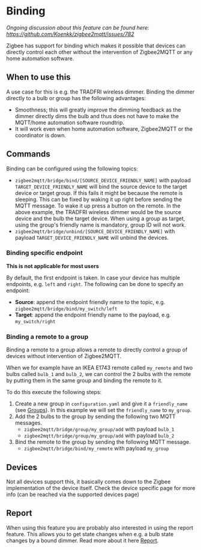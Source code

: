 ---
---
# Binding
*Ongoing discussion about this feature can be found here: <https://github.com/Koenkk/zigbee2mqtt/issues/782>*

Zigbee has support for binding which makes it possible that devices can directly control each other without the intervention of Zigbee2MQTT or any home automation software.

## When to use this
A use case for this is e.g. the TRADFRI wireless dimmer. Binding the dimmer directly to a bulb or group has the following advantages:
- Smoothness; this will greatly improve the dimming feedback as the dimmer directly dims the bulb and thus does not have to make the MQTT/home automation software roundtrip.
- It will work even when home automation software, Zigbee2MQTT or the coordinator is down.

## Commands
Binding can be configured using the following topics:

- `zigbee2mqtt/bridge/bind/[SOURCE_DEVICE_FRIENDLY_NAME]` with payload `TARGET_DEVICE_FRIENDLY_NAME` will bind the source device to the target device or target group. If this fails it might be because the remote is sleeping. This can be fixed by waking it up right before sending the MQTT message. To wake it up press a button on the remote. In the above example, the TRADFRI wireless dimmer would be the source device and the bulb the target device. When using a group as target, using the group's friendly name is mandatory, group ID will not work.
- `zigbee2mqtt/bridge/unbind/[SOURCE_DEVICE_FRIENDLY_NAME]` with payload `TARGET_DEVICE_FRIENDLY_NAME` will unbind the devices.

### Binding specific endpoint
**This is not applicable for most users**

By default, the first endpoint is taken. In case your device has multiple endpoints, e.g. `left` and `right`. The following can be done to specify an endpoint:
- **Source**: append the endpoint friendly name to the topic, e.g. `zigbee2mqtt/bridge/bind/my_switch/left`
- **Target**: append the endpoint friendly name to the payload, e.g. `my_switch/right`

### Binding a remote to a group
Binding a remote to a group allows a remote to directly control a group of devices without intervention of Zigbee2MQTT.

When we for example have an IKEA E1743 remote called `my_remote` and two bulbs called `bulb_1` and `bulb_2`, we can control the 2 bulbs with the remote by putting them in the same group and binding the remote to it.

To do this execute the following steps:
1. Create a new group in `configuration.yaml` and give it a `friendly_name` (see [Groups](./groups)). In this example we will set the `friendly_name` to `my_group`.
2. Add the 2 bulbs to the group by sending the following two MQTT messages.
    - `zigbee2mqtt/bridge/group/my_group/add` with payload `bulb_1`
    - `zigbee2mqtt/bridge/group/my_group/add` with payload `bulb_2`
3. Bind the remote to the group by sending the following MQTT message.
    - `zigbee2mqtt/bridge/bind/my_remote` with payload `my_group`

## Devices
Not all devices support this, it basically comes down to the Zigbee implementation of the device itself. Check the device specific page for more info (can be reached via the supported devices page)

## Report
When using this feature you are probably also interested in using the report feature. This allows you to get state changes when e.g. a bulb state changes by a bound dimmer. Read more about it here [Report](./report.md).
